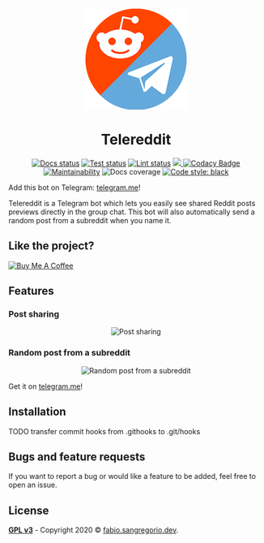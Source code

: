 <p align="center"><a href="https://telegram.me/tele_reddit_bot"><img height="200" width="200"
      src="https://raw.githubusercontent.com/fabiosangregorio/telereddit/master/docs/images/logo.png" alt="telereddit" /></a></p>
<h1 align="center">Telereddit</h1>

<p align="center">
  <a href="https://github.com/fabiosangregorio/telereddit/actions?query=workflow%3Adocs"><img
      src="https://github.com/fabiosangregorio/telereddit/workflows/docs/badge.svg" alt="Docs status"></a>
  <a href="https://github.com/fabiosangregorio/telereddit/actions?query=workflow%3Atest"><img
      src="https://github.com/fabiosangregorio/telereddit/workflows/test/badge.svg" alt="Test status"></a>
  <a href="https://github.com/fabiosangregorio/telereddit/actions?query=workflow%3Alint"><img
      src="https://github.com/fabiosangregorio/telereddit/workflows/lint/badge.svg" alt="Lint status"></a>
  <a href="https://codecov.io/gh/fabiosangregorio/telereddit">
    <img src="https://codecov.io/gh/fabiosangregorio/telereddit/branch/master/graph/badge.svg" />
  </a>
  <a
    href="https://www.codacy.com/app/fabio.sangregorio/telereddit?utm_source=github.com&amp;utm_medium=referral&amp;utm_content=fabiosangregorio/telereddit&amp;utm_campaign=Badge_Grade"><img
      src="https://api.codacy.com/project/badge/Grade/76515a362977419b91de831466e1bf9a" alt="Codacy Badge"></a>
  <a href="https://codeclimate.com/github/fabiosangregorio/telereddit/maintainability"><img
      src="https://api.codeclimate.com/v1/badges/bef15455da0878eae539/maintainability" alt="Maintainability"></a>
  <img class="docs-coverage" src="https://img.shields.io/badge/docs%20coverage-78%25-yellowgreen" alt="Docs coverage">
  <a href="https://github.com/psf/black"><img src="https://img.shields.io/badge/code%20style-black-000000.svg"
      alt="Code style: black"></a>
</p>
 
Add this bot on Telegram: [telegram.me](https://telegram.me/tele_reddit_bot)!

Telereddit is a Telegram bot which lets you easily see shared Reddit posts previews directly in the group chat. This bot will also automatically send a random post from a subreddit when you name it.

## Like the project?
 <a href="https://www.buymeacoffee.com/fabiosang" target="_blank"><img src="https://cdn.buymeacoffee.com/buttons/lato-orange.png" alt="Buy Me A Coffee" width="150"></a>


## Features

### Post sharing

<p align="center">
  <img src="https://media.giphy.com/media/Q7GO3X5BUdNCMZeDU9/giphy.gif" alt="Post sharing" />
</p>

### Random post from a subreddit

<p align="center">
  <img src="https://media.giphy.com/media/ViIfu7Zue9Ig5vo0O5/giphy.gif" alt="Random post from a subreddit" />
</p>

Get it on [telegram.me](https://telegram.me/tele_reddit_bot)!

## Installation
TODO
transfer commit hooks from .githooks to .git/hooks

## Bugs and feature requests
If you want to report a bug or would like a feature to be added, feel free to open an issue.
 
## License
**[GPL v3](https://www.gnu.org/licenses/gpl-3.0)** - Copyright 2020 © <a href="http://fabio.sangregorio.dev"
  target="_blank">fabio.sangregorio.dev</a>.
